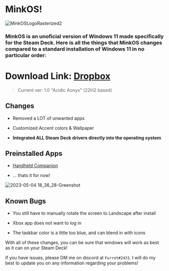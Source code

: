 # MinkOS!
![MinkOSLogoRasterized2](https://user-images.githubusercontent.com/35110759/236339456-4548623b-3b88-404a-88bb-63f2718ca25c.png)

### MinkOS is an unoficial version of Windows 11 made specifically for the Steam Deck. Here is all the things that MinkOS changes compared to a standard installation of Windows 11 in no particular order:

# Download Link: [Dropbox](https://www.dropbox.com/s/rgc8snzk6ooz7lj/MinkOS%201.0%20%2822H2%29%20Acidic%20Aonyx.iso?dl=0)
> Current ver: 1.0 "Acidic Aonyx" (22H2 based)

## Changes
  
  * Removed a LOT of unwanted apps
  
  * Customized Accent colors & Wallpaper
  
  * **Integrated ALL Steam Deck drivers directly into the operating system**
## Preinstalled Apps

  * [Handheld Companion](https://github.com/Valkirie/HandheldCompanion)
  
  * ... thats it for now!

![2023-05-04 18_36_28-Greenshot](https://user-images.githubusercontent.com/35110759/236361884-f127cf1b-5ed0-43cb-b265-5625d4c9746e.png)

## Known Bugs
  * You still have to manually rotate the screen to Landscape after install

  * Xbox app does not want to log in

  * The taskbar color is a little too blue, and can blend in with icons
  
With all of these changes, you can be sure that windows will work as best as it can on your Steam Deck!

If you have issues, please DM me on discord at `Furret#2431`. I will do my best to update you on any information regarding your problems!
